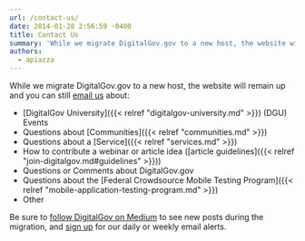 ```yaml
---
url: /contact-us/
date: 2014-01-28 2:56:59 -0400
title: Contact Us
summary: 'While we migrate DigitalGov.gov to a new host, the website will remain up and you can still email us about: DigitalGov University (DGU) Events Questions about Communities Questions about a Service How to contribute a webinar or article idea (article guidelines) Questions or Comments about DigitalGov.gov Questions about the Federal Crowdsource Mobile Testing Program Other'
authors:
  - apiazza
---
```


While we migrate DigitalGov.gov to a new host, the website will remain up and you can still [email us](mailto:digitalgov@gsa.gov) about:

  * [DigitalGov University]({{< relref "digitalgov-university.md" >}}) (DGU) Events
  * Questions about [Communities]({{< relref "communities.md" >}})
  * Questions about a [Service]({{< relref "services.md" >}})
  * How to contribute a webinar or article idea ([article guidelines]({{< relref "join-digitalgov.md#guidelines" >}}))
  * Questions or Comments about DigitalGov.gov
  * Questions about the [Federal Crowdsource Mobile Testing Program]({{< relref "mobile-application-testing-program.md" >}})
  * Other

Be sure to [follow DigitalGov on Medium](https://medium.com/@DigitalGov) to see new posts during the migration, and [sign up](http://connect.WHATEVER/subscribe) for our daily or weekly email alerts.
